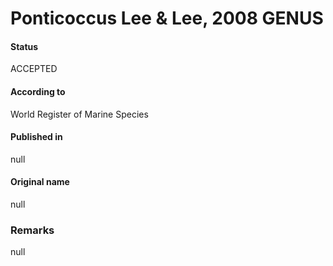 Ponticoccus Lee & Lee, 2008 GENUS
=======

#### Status
ACCEPTED

#### According to
World Register of Marine Species

#### Published in
null

#### Original name
null

### Remarks
null